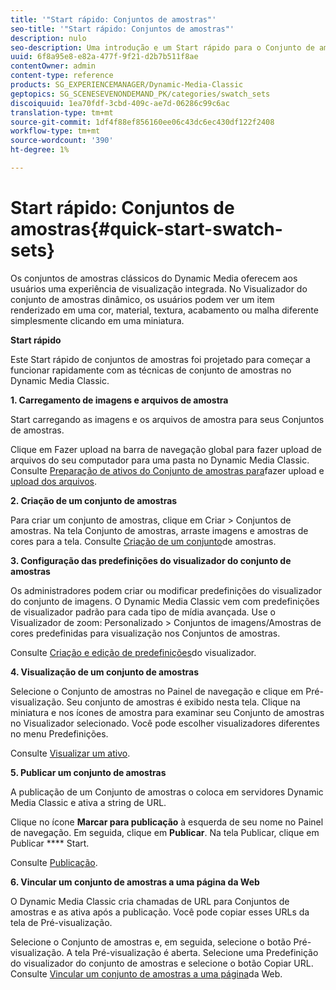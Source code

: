 ```yaml
---
title: '"Start rápido: Conjuntos de amostras"'
seo-title: '"Start rápido: Conjuntos de amostras"'
description: nulo
seo-description: Uma introdução e um Start rápido para o Conjunto de amostras para ajudá-lo a começar a funcionar rapidamente.
uuid: 6f8a95e8-e82a-477f-9f21-d2b7b511f8ae
contentOwner: admin
content-type: reference
products: SG_EXPERIENCEMANAGER/Dynamic-Media-Classic
geptopics: SG_SCENESEVENONDEMAND_PK/categories/swatch_sets
discoiquuid: 1ea70fdf-3cbd-409c-ae7d-06286c99c6ac
translation-type: tm+mt
source-git-commit: 1df4f88ef856160ee06c43dc6ec430df122f2408
workflow-type: tm+mt
source-wordcount: '390'
ht-degree: 1%

---
```



# Start rápido: Conjuntos de amostras{#quick-start-swatch-sets}

Os conjuntos de amostras clássicos do Dynamic Media oferecem aos usuários uma experiência de visualização integrada. No Visualizador do conjunto de amostras dinâmico, os usuários podem ver um item renderizado em uma cor, material, textura, acabamento ou malha diferente simplesmente clicando em uma miniatura.

**Start rápido**

Este Start rápido de conjuntos de amostras foi projetado para começar a funcionar rapidamente com as técnicas de conjunto de amostras no Dynamic Media Classic.

**1. Carregamento de imagens e arquivos de amostra**

Start carregando as imagens e os arquivos de amostra para seus Conjuntos de amostras.

Clique em Fazer upload na barra de navegação global para fazer upload de arquivos do seu computador para uma pasta no Dynamic Media Classic. Consulte [Preparação de ativos do Conjunto de amostras para](preparing-swatch-set-assets-upload.md#preparing-swatch-set-assets-for-upload)fazer upload e [upload dos arquivos](uploading-files.md#uploading-your-files).

**2. Criação de um conjunto de amostras**

Para criar um conjunto de amostras, clique em Criar > Conjuntos de amostras. Na tela Conjunto de amostras, arraste imagens e amostras de cores para a tela. Consulte [Criação de um conjunto](creating-swatch-set.md#creating-a-swatch-set)de amostras.

**3. Configuração das predefinições do visualizador do conjunto de amostras**

Os administradores podem criar ou modificar predefinições do visualizador do conjunto de imagens. O Dynamic Media Classic vem com predefinições de visualizador padrão para cada tipo de mídia avançada. Use o Visualizador de zoom: Personalizado > Conjuntos de imagens/Amostras de cores predefinidas para visualização nos Conjuntos de amostras.

Consulte [Criação e edição de predefinições](application-setup.md#adding-and-editing-viewer-presets)do visualizador.

**4. Visualização de um conjunto de amostras**

Selecione o Conjunto de amostras no Painel de navegação e clique em Pré-visualização. Seu conjunto de amostras é exibido nesta tela. Clique na miniatura e nos ícones de amostra para examinar seu Conjunto de amostras no Visualizador selecionado. Você pode escolher visualizadores diferentes no menu Predefinições.

Consulte [Visualizar um ativo](previewing-asset.md#previewing-an-asset).

**5. Publicar um conjunto de amostras**

A publicação de um Conjunto de amostras o coloca em servidores Dynamic Media Classic e ativa a string de URL.

Clique no ícone **Marcar para publicação** à esquerda de seu nome no Painel de navegação. Em seguida, clique em **Publicar**. Na tela Publicar, clique em Publicar **** Start.

Consulte [Publicação](publishing-files.md#publishing-files).

**6. Vincular um conjunto de amostras a uma página da Web**

O Dynamic Media Classic cria chamadas de URL para Conjuntos de amostras e as ativa após a publicação. Você pode copiar esses URLs da tela de Pré-visualização.

Selecione o Conjunto de amostras e, em seguida, selecione o botão Pré-visualização. A tela Pré-visualização é aberta. Selecione uma Predefinição do visualizador do conjunto de amostras e selecione o botão Copiar URL. Consulte [Vincular um conjunto de amostras a uma página](linking-swatch-set-web-page.md#linking-a-swatch-set-to-a-web-page)da Web.

